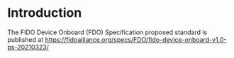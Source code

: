 # Introduction

The FIDO Device Onboard (FDO) Specification proposed standard is published at
<https://fidoalliance.org/specs/FDO/fido-device-onboard-v1.0-ps-20210323/>

